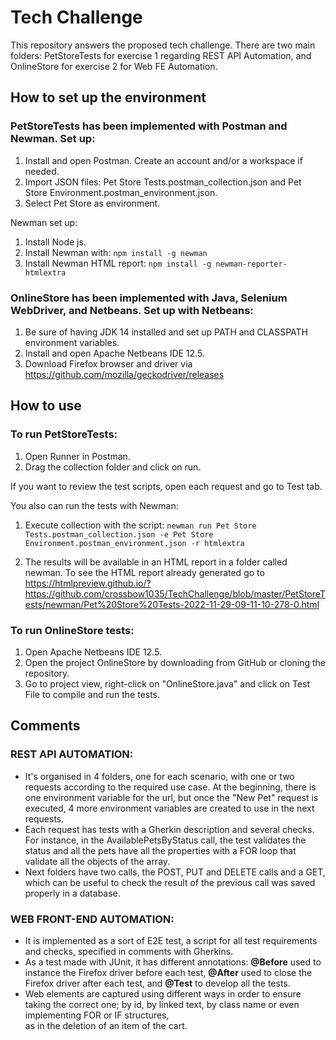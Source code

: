 # Tech Challenge

This repository answers the proposed tech challenge. There are two main folders: PetStoreTests for exercise 1 regarding REST API Automation, and OnlineStore for
exercise 2 for Web FE Automation.

## How to set up the environment

### PetStoreTests has been implemented with Postman and Newman. Set up:

1. Install and open Postman. Create an account and/or a workspace if needed.
2. Import JSON files: Pet Store Tests.postman_collection.json and Pet Store Environment.postman_environment.json.
3. Select Pet Store as environment.

Newman set up:

1. Install Node js.
2. Install Newman with: 
`npm install -g newman`
3. Install Newman HTML report: 
`npm install -g newman-reporter-htmlextra`

### OnlineStore has been implemented with Java, Selenium WebDriver, and Netbeans. Set up with Netbeans:

1. Be sure of having JDK 14 installed and set up PATH and CLASSPATH environment variables.
2. Install and open Apache Netbeans IDE 12.5.
3. Download Firefox browser and driver via https://github.com/mozilla/geckodriver/releases

## How to use

### To run PetStoreTests:

1. Open Runner in Postman.
2. Drag the collection folder and click on run.

If you want to review the test scripts, open each request and go to Test tab.

You also can run the tests with Newman:

1. Execute collection with the script: 
`newman run Pet Store Tests.postman_collection.json -e Pet Store Environment.postman_environment.json -r htmlextra`

2. The results will be available in an HTML report in a folder called newman. To see the HTML report already generated go to https://htmlpreview.github.io/?https://github.com/crossbow1035/TechChallenge/blob/master/PetStoreTests/newman/Pet%20Store%20Tests-2022-11-29-09-11-10-278-0.html 


### To run OnlineStore tests:

1. Open Apache Netbeans IDE 12.5. 
2. Open the project OnlineStore by downloading from GitHub or cloning the repository.
3. Go to project view, right-click on "OnlineStore.java" and click on Test File to compile and run the tests.

## Comments
### REST API AUTOMATION:

- It's organised in 4 folders, one for each scenario, with one or two requests according to the required use case. 
At the beginning, there is one environment variable for the url, but once the "New Pet" request is executed, 4 more environment variables are created to use in the next requests.
- Each request has tests with a Gherkin description and several checks. For instance, in the AvailablePetsByStatus call, the test validates the status and all the pets have all the properties with a FOR loop that validate all the objects of the array.
- Next folders have two calls, the POST, PUT and DELETE calls and a GET, which can be useful to check the result of the previous call was saved properly in a database.

### WEB FRONT-END AUTOMATION:

- It is implemented as a sort of E2E test, a script for all test requirements and checks, specified in comments with Gherkins. 
- As a test made with JUnit, it has different annotations: **@Before** used to instance the Firefox driver before each test, **@After** used to close the Firefox driver after each test, and **@Test** to develop all the tests. 
- Web elements are captured using different ways in order to ensure taking the correct one; by id, by linked text, by class name or even implementing FOR or IF structures,  
as in the deletion of an item of the cart.


